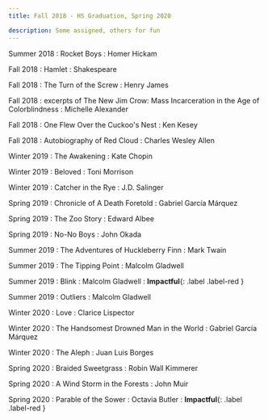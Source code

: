 ```yaml
---
title: Fall 2018 - HS Graduation, Spring 2020

description: Some assigned, others for fun
---
```


Summer 2018
  : Rocket Boys
    : Homer Hickam 

Fall 2018
  : Hamlet
    : Shakespeare

Fall 2018
  : The Turn of the Screw
    : Henry James

Fall 2018
  : excerpts of The New Jim Crow\: Mass Incarceration in the Age of Colorblindness
    : Michelle Alexander

Fall 2018
  : One Flew Over the Cuckoo's Nest
    : Ken Kesey

Fall 2018
  : Autobiography of Red Cloud
    : Charles Wesley Allen

Winter 2019
  : The Awakening
    : Kate Chopin

Winter 2019
  : Beloved
    : Toni Morrison

Winter 2019
  : Catcher in the Rye
    : J.D. Salinger

Spring 2019
  : Chronicle of A Death Foretold
    : Gabriel García Márquez

Spring 2019
  : The Zoo Story
    : Edward Albee

Spring 2019
  : No-No Boys
    : John Okada

Summer 2019
  : The Adventures of Huckleberry Finn
    : Mark Twain

Summer 2019
  : The Tipping Point
    : Malcolm Gladwell

Summer 2019
  : Blink
    : Malcolm Gladwell
: **Impactful**{: .label .label-red }

Summer 2019
  : Outliers
    : Malcolm Gladwell

Winter 2020
  : Love
    : Clarice Lispector

Winter 2020
  : The Handsomest Drowned Man in the World
    : Gabriel García Márquez

Winter 2020
  : The Aleph
    : Juan Luis Borges

Spring 2020
  : Braided Sweetgrass
    : Robin Wall Kimmerer

Spring 2020
  : A Wind Storm in the Forests
    : John Muir

Spring 2020
  : Parable of the Sower
    : Octavia Butler
: **Impactful**{: .label .label-red }




[comment]: <> (Oct 8)

[comment]: <> (: **Lab**{: .label .label-purple } [Resizing Arrays]&#40;#&#41;)


